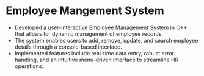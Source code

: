 # Employee Mangement System


* Developed a user-interactive Employee Management System in C++ that allows for dynamic management of employee records. 
* The system enables users to add, remove, update, and search employee details through a console-based interface. 
* Implemented features include real-time data entry, robust error handling, and an intuitive menu-driven interface to streamline HR operations.
